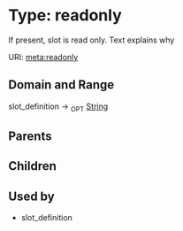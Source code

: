 
# Type: readonly


If present, slot is read only.  Text explains why

URI: [meta:readonly](https://w3id.org/biolink/biolinkml/meta/readonly)


## Domain and Range

slot_definition ->  <sub>OPT</sub> [String](types/String.md)

## Parents


## Children


## Used by

 * slot_definition
